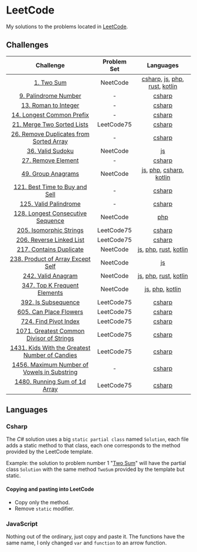 # LeetCode

My solutions to the problems located in [LeetCode](https://leetcode.com/problemset/all/).

## Challenges

|                                                              Challenge                                                               | Problem Set |                                                                              Languages                                                                               |
| :----------------------------------------------------------------------------------------------------------------------------------: | :---------: | :------------------------------------------------------------------------------------------------------------------------------------------------------------------: |
|                                         [1. Two Sum](https://leetcode.com/problems/two-sum/)                                         |  NeetCode   | [csharp](Csharp/Challenges/1.cs), [js](JS/1.js), [php](PHP/1.php), [rust](rust/src/problems/problem_1.rs), [kotlin](Kotlin/app/src/main/kotlin/problems/Problem1.kt) |
|                               [9. Palindrome Number](https://leetcode.com/problems/palindrome-number)                                |      -      |                                                                   [csharp](Csharp/Challenges/9.cs)                                                                   |
|                                [13. Roman to Integer](https://leetcode.com/problems/roman-to-integer)                                |      -      |                                                                  [csharp](Csharp/Challenges/13.cs)                                                                   |
|                           [14. Longest Common Prefix](https://leetcode.com/problems/longest-common-prefix)                           |      -      |                                                                  [csharp](Csharp/Challenges/14.cs)                                                                   |
|                          [21. Merge Two Sorted Lists](https://leetcode.com/problems/merge-two-sorted-lists)                          | LeetCode75  |                                                                  [csharp](Csharp/Challenges/21.cs)                                                                   |
|             [26. Remove Duplicates from Sorted Array](https://leetcode.com/problems/remove-duplicates-from-sorted-array)             |      -      |                                                                  [csharp](Csharp/Challenges/26.cs)                                                                   |
|                                    [36. Valid Sudoku](https://leetcode.com/problems/valid-sudoku)                                    |  NeetCode   |                                                                            [js](JS/36.js)                                                                            |
|                                  [27. Remove Element](https://leetcode.com/problems/remove-element)                                  |      -      |                                                                  [csharp](Csharp/Challenges/27.cs)                                                                   |
|                                  [49. Group Anagrams](https://leetcode.com/problems/group-anagrams)                                  |  NeetCode   |                   [js](JS/49.js), [php](PHP/49.php), [csharp](Csharp/Challenges/49.cs), [kotlin](Kotlin/app/src/main/kotlin/problems/Problem49.kt)                   |
|                   [121. Best Time to Buy and Sell](https://leetcode.com/problems/best-time-to-buy-and-sell-stock)                    |      -      |                                                                  [csharp](Csharp/Challenges/121.cs)                                                                  |
|                               [125. Valid Palindrome](https://leetcode.com/problems/valid-palindrome)                                |      -      |                                                                  [csharp](Csharp/Challenges/125.cs)                                                                  |
|                   [128. Longest Consecutive Sequence](https://leetcode.com/problems/longest-consecutive-sequence/)                   |  NeetCode   |                                                                          [php](PHP/128.php)                                                                          |
|                             [205. Isomorphic Strings](https://leetcode.com/problems/isomorphic-strings)                              | LeetCode75  |                                                                  [csharp](Csharp/Challenges/205.cs)                                                                  |
|                            [206. Reverse Linked List](https://leetcode.com/problems/reverse-linked-list)                             | LeetCode75  |                                                                  [csharp](Csharp/Challenges/206.cs)                                                                  |
|                             [217. Contains Duplicate](https://leetcode.com/problems/contains-duplicate)                              |  NeetCode   |              [js](JS/217.js), [php](PHP/217.php), [rust](rust/src/problems/problem_217.rs), [kotlin](Kotlin/app/src/main/kotlin/problems/Problem217.kt)              |
|                   [238. Product of Array Except Self](https://leetcode.com/problems/product-of-array-except-self/)                   |  NeetCode   |                                                                           [js](JS/238.js)                                                                            |
|                                  [242. Valid Anagram](https://leetcode.com/problems/valid-anagram)                                   |  NeetCode   |              [js](JS/242.js), [php](PHP/242.php), [rust](rust/src/problems/problem_242.rs), [kotlin](Kotlin/app/src/main/kotlin/problems/Problem242.kt)              |
|                        [347. Top K Frequent Elements](https://leetcode.com/problems/top-k-frequent-elements)                         |  NeetCode   |                                   [js](JS/347.js), [php](PHP/347.php), [kotlin](Kotlin/app/src/main/kotlin/problems/Problem347.kt)                                   |
|                                 [392. Is Subsequence](https://leetcode.com/problems/is-subsequence)                                  | LeetCode75  |                                                                  [csharp](Csharp/Challenges/392.cs)                                                                  |
|                              [605. Can Place Flowers](https://leetcode.com/problems/can-place-flowers)                               | LeetCode75  |                                                                  [csharp](Csharp/Challenges/605.cs)                                                                  |
|                               [724. Find Pivot Index](https://leetcode.com/problems/find-pivot-index)                                | LeetCode75  |                                                                  [csharp](Csharp/Challenges/724.cs)                                                                  |
|             [1071. Greatest Common Divisor of Strings](https://leetcode.com/problems/greatest-common-divisor-of-strings)             | LeetCode75  |                                                                 [csharp](Csharp/Challenges/1071.cs)                                                                  |
|       [1431. Kids With the Greatest Number of Candies](https://leetcode.com/problems/kids-with-the-greatest-number-of-candies)       | LeetCode75  |                                                                 [csharp](Csharp/Challenges/1431.cs)                                                                  |
| [1456. Maximum Number of Vowels in Substring](https://leetcode.com/problems/maximum-number-of-vowels-in-a-substring-of-given-length) |      -      |                                                                 [csharp](Csharp/Challenges/1456.cs)                                                                  |
|                        [1480. Running Sum of 1d Array](https://leetcode.com/problems/running-sum-of-1d-array)                        | LeetCode75  |                                                                 [csharp](Csharp/Challenges/1480.cs)                                                                  |

## Languages

### Csharp

The _C#_ solution uses a big `static partial class` named `Solution`, each file adds a static method to that class, each one corresponds to the method provided by the LeetCode template.

Example: the solution to problem number 1 "[Two Sum](https://leetcode.com/problems/two-sum/)" will have the partial class `Solution` with the same method `TwoSum` provided by the template but static.

#### Copying and pasting into LeetCode

- Copy only the method.
- Remove `static` modifier.

### JavaScript

Nothing out of the ordinary, just copy and paste it. The functions have the same name, I only changed `var` and `function` to an arrow function.
